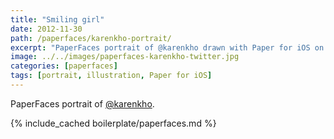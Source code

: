 ```yaml
---
title: "Smiling girl"
date: 2012-11-30
path: /paperfaces/karenkho-portrait/
excerpt: "PaperFaces portrait of @karenkho drawn with Paper for iOS on an iPad."
image: ../../images/paperfaces-karenkho-twitter.jpg
categories: [paperfaces]
tags: [portrait, illustration, Paper for iOS]
---
```


PaperFaces portrait of [@karenkho](https://twitter.com/karenkho).

{% include_cached boilerplate/paperfaces.md %}

